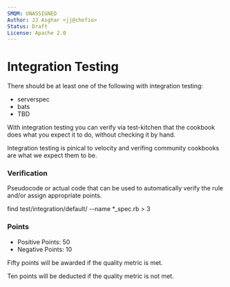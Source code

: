 ```yaml
---
SMQM: UNASSIGNED
Author: JJ Asghar <jj@chefio>
Status: Draft
License: Apache 2.0
---
```


# Integration Testing

There should be at least one of the following with integration testing:
* serverspec
* bats
* TBD

With integration testing you can verify via test-kitchen that the cookbook does what you expect it to do, without checking it by hand.

Integration testing is pinical to velocity and verifing community cookbooks are what we expect them to be.

### Verification

Pseudocode or actual code that can be used to automatically verify the rule and/or assign appropriate points.

  find test/integration/default/ --name *_spec.rb > 3

### Points

* Positive Points:  50
* Negative Points: 10

Fifty points will be awarded if the quality metric is met.

Ten points will be deducted if the quality metric is not met.
